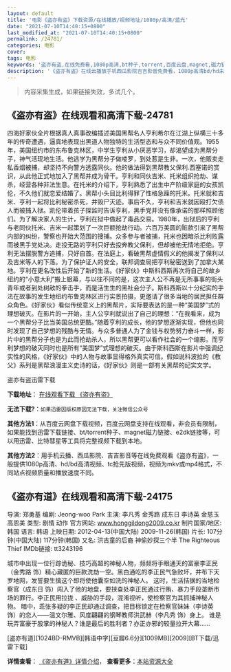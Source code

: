 ```yaml
---
layout: default
title: '电影《盗亦有盗》下载资源/在线播放/视频地址/1080p/高清/蓝光'
date: "2021-07-10T14:40:15+0800"
last_modified_at: "2021-07-10T14:40:15+0800"
permalink: /24781/
categories: 电影
cover:
tags: 电影
keywords: '盗亦有盗,在线免费看,1080p高清,bt种子,torrent,百度云盘,magnet,磁力链,迅雷下载资源'
description: '《盗亦有盗》在线云播放手机西瓜影院吉吉影音免费看，1080p高清bd/hd未删减完整版和tc抢先枪版，mkv/mp4格式，附带bt/torrent种子、magnet/磁力链、百度云盘、网盘资源迅雷下载链接'
---
```


>内容采集生成，如果链接失效，多试几个。


## 《盗亦有盗》在线观看和高清下载-24781

四海好家伙全片根据真人真事改编插述美国黑帮名人亨利希尔在江湖上纵横三十多年的传奇遭遇，逼真地表现出黑道人物独特的生活型态和与众不同价值观。1955年，美国纽约市的东布鲁克林区，中学生亨利从小厌恶学习，却渴望成为黑帮分子，神气活现地生活。他逃学为黑帮分子做喽罗，到处惹是生非。一次，他贩卖走私香烟被捕，却坚持不向警方透露同伙。他的做法得到黑帮教父保利.西塞诺的赏识，从此他正式地加入了黑帮并成为骨干。亨利和同伙吉米、托米组织抢劫、谋杀，经营各种非法生意。在托米的介绍下，亨利熟悉了出生中产阶级家庭的女孩凯伦，不久他们就恋爱结婚了。黑帮小头目比利得罪了性格急躁的托米。托米就和吉米、亨利一起将比利秘密杀死，并毁尸灭迹。事后不久，亨利和吉米就因殴打欠债人而被捕入狱。凯伦带着孩子探监时告诉亨利，黑手党并没有像承诺的那样照顾他们。为了解决家人的生计，亨利在狱中做起了毒品交易。1980年，出狱后的亨利与老同伙托米、吉米一起策划了一次巨额抢劫行动。六百万美圆的赃款引来了黑帮内部的纠纷，警察也开始大范围的搜捕。众多参与者被捕，托米也因暗杀比利败露而被黑手党处决。走投无路的亨利只好去投奔教父保利，但却被他无情地拒绝。亨利无法摆脱警方追捕，只好自首。在法庭上，看破黑帮虚情假义的他揭发了保利以及吉米等人的下落。为了保护证人的安全，联邦调查局把亨利秘密送到了加拿大某地。亨利在更名改性后开始了新的生活。《好家伙》中斯科西斯再次将自己的故乡纽约的&ldquo;小意大利”搬上银幕，与以往不同的是，这次主人公不再是无所事事的街头青年或者到处树敌的拳击手，而是活生生的黑社会分子。斯科西斯以十分纪实的手法在故事的发生地纽约布鲁克林区进行实景拍摄，更邀请了很多当地的居民担任群众角色。《好家伙》看似传统意义上的黑帮片，实际要表达的是一种&ldquo;美国梦&rdquo;式的理想破灭。在影片的一开始，主人公亨利就说出了自己的理想：&ldquo;在我看来，成为一个黑帮分子比当美国总统更酷。&rdquo;随着亨利的成长，他的梦想逐渐实现，但他也同时发现了自己梦想的残酷与无情。与众多普通人为了金钱与权势努力奋斗一样，影片中的黑帮分子也是为此而抢劫杀人，所以黑帮更可以看作社会的一个缩影。而亨利梦想的破灭同时也是所有&ldquo;美国梦&rdquo;式理想的破灭。由于斯科西斯在影片中强调纪实性的风格，《好家伙》中的人物与故事显得格外真实可信。假如说科波拉的《教父》系列是黑帮浪漫主义史诗的话，《好家伙》则是一部有关黑帮的纪实文学。


盗亦有盗迅雷下载

**下载地址**： [在线观看下载 《盗亦有盗》](https://www.993dy.com//vod-detail-id-23406.html) 


**无法下载?**：`如果迅雷因版权原因无法下载，关注微信公众号 `

**其他方法1**：从百度云网盘下载视频，百度云网盘支持在线观看，非会员有限制，如果能找到迅雷下载链接、bt/torrent种子、magnet磁力链接、e2dk链接等，可以用迅雷、比特彗星等工具将完整视频下载到本地。

**其他方法2**：用手机云播、西瓜影院、吉吉影音等在线免费观看《盗亦有盗》，一般提供1080p高清、hd/bd高清视频、tc抢先版视频，视频为mkv或mp4格式，不同站点视频质量和播放速度不同。


## 《盗亦有道》在线观看和高清下载-24175

导演: 郑勇基 编剧: Jeong-woo Park 主演: 李凡秀 金秀路 成东日 李诗英 金慈玉 高恩美 类型: 剧情 动作 官方网站: www.honggildong2009.co.kr 制片国家/地区: 韩国 语言: 韩语 上映日期: 2012-04-13(中国大陆) 2009-11-26(韩国) 片长: 107分钟(中国大陆) 117分钟(韩国) 又名: 洪吉童的后裔 神偷妙探三个半 The Righteous Thief IMDb链接: tt3243196

城市中出现一位行踪诡秘、技巧高超的神秘人物，频频将手眼通天的富豪李正民（金秀路 饰）精心藏匿的巨款洗劫一空。黑白通吃的李正民气急败坏，并布下天罗地网，发誓要生擒这个即将使他囊空如洗的神秘人。 这时，生活拮据的当地检察官（成东日 饰）闯入了他的地盘，要挟查处李正民通过行贿、暴力手段垄断市场的罪行。李正民用拉拢 、威胁的手段，混淆视听，使检察官为其抓捕神秘人物。 暗中，乖张多疑的李正民却通过调查，把目标锁定在检察官妹妹（李诗英 饰）的恋人——温文尔雅、风度翩翩的钢琴教师洪武赫（李凡秀 饰）身上。 谁是玩弄富豪于股掌的神秘人？谁是最后的胜利者？亦正亦邪的较量拉开大幕……


[盗亦有道][1024BD-RMVB][韩语中字][豆瓣6.6分][1009MB][2009][BT下载/迅雷下载]

**详情查看**： [《盗亦有道》详情介绍](/movie/24175/)， **查看更多**：[本站资源大全](/movie/t/all/)

